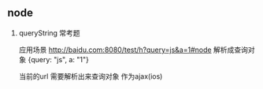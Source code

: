 ## node 
1. queryString 常考题
   
   应用场景
   http://baidu.com:8080/test/h?query=js&a=1#node
   解析成查询对象 {query: "js", a: "1"}

   当前的url 需要解析出来查询对象 作为ajax(ios)